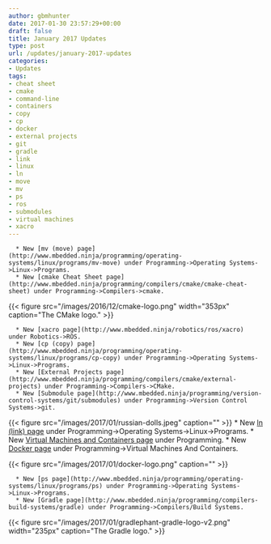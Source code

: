 ```yaml
---
author: gbmhunter
date: 2017-01-30 23:57:29+00:00
draft: false
title: January 2017 Updates
type: post
url: /updates/january-2017-updates
categories:
- Updates
tags:
- cheat sheet
- cmake
- command-line
- containers
- copy
- cp
- docker
- external projects
- git
- gradle
- link
- linux
- ln
- move
- mv
- ps
- ros
- submodules
- virtual machines
- xacro
---
```



	  * New [mv (move) page](http://www.mbedded.ninja/programming/operating-systems/linux/programs/mv-move) under Programming->Operating Systems->Linux->Programs.
	  * New [cmake Cheat Sheet page](http://www.mbedded.ninja/programming/compilers/cmake/cmake-cheat-sheet) under Programming->Compilers->cmake.  

  

{{< figure src="/images/2016/12/cmake-logo.png" width="353px" caption="The CMake logo."  >}}  

  


	  * New [xacro page](http://www.mbedded.ninja/robotics/ros/xacro) under Robotics->ROS.
	  * New [cp (copy) page](http://www.mbedded.ninja/programming/operating-systems/linux/programs/cp-copy) under Programming->Operating Systems->Linux->Programs.
	  * New [External Projects page](http://www.mbedded.ninja/programming/compilers/cmake/external-projects) under Programming->Compilers->CMake.
	  * New [Submodule page](http://www.mbedded.ninja/programming/version-control-systems/git/submodules) under Programming->Version Control Systems->git.  

  

{{< figure src="/images/2017/01/russian-dolls.jpeg" caption=""  >}}
	  * New [ln (link) page](http://www.mbedded.ninja/programming/operating-systems/linux/programs/ln-link) under Programming->Operating Systems->Linux->Programs.
	  * New [Virtual Machines and Containers page](http://www.mbedded.ninja/programming/general/virtual-machines-and-containers) under Programming.
	  * New [Docker page](http://www.mbedded.ninja/?page_id=13984&preview=true) under Programming->Virtual Machines And Containers.  

  

{{< figure src="/images/2017/01/docker-logo.png" caption=""  >}}  

  


	  * New [ps page](http://www.mbedded.ninja/programming/operating-systems/linux/programs/ps) under Programming->Operating Systems->Linux->Programs.
	  * New [Gradle page](http://www.mbedded.ninja/programming/compilers-build-systems/gradle) under Programming->Compilers/Build Systems.  

  

{{< figure src="/images/2017/01/gradlephant-gradle-logo-v2.png" width="235px" caption="The Gradle logo."  >}}

